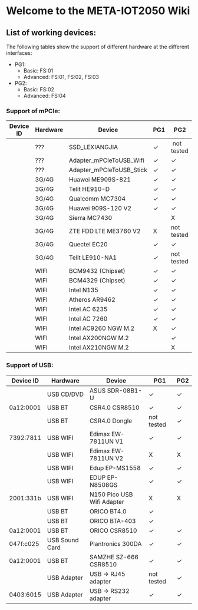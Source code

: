 # **Welcome to the META-IOT2050 Wiki**

## **List of working devices:**

The following tables show the support of different hardware at the different interfaces:

- PG1:
  - Basic: FS:01
  - Advanced: FS:01, FS:02, FS:03
- PG2:
  - Basic: FS:02
  - Advanced: FS:04

### **Support of mPCIe:**

| Device ID | Hardware | Device                     | PG1      | PG2         |
| --------- | -------- | -------------------------- | -------- | ----------- |
|           | ???      | SSD\_LEXIANGJIA            | &#10003; |  not tested |
|           | ???      | Adapter\_mPCIeToUSB\_Wifi  | &#10003; | &#10003;    |
|           | ???      | Adapter\_mPCIeToUSB\_Stick | &#10003; | &#10003;    |
|           | 3G/4G    | Huawei ME909S-821          | &#10003; | &#10003;    |
|           | 3G/4G    | Telit HE910-D              | &#10003; | &#10003;    |
|           | 3G/4G    | Qualcomm MC7304            | &#10003; | &#10003;    |
|           | 3G/4G    | Huawei 909S-120 V2         | &#10003; | &#10003;    |
|           | 3G/4G    | Sierra MC7430              |          | X           |
|           | 3G/4G    | ZTE FDD LTE ME3760 V2      | X        | not tested  |
|           | 3G/4G    | Quectel EC20               | &#10003; | &#10003;    |
|           | 3G/4G    | Telit LE910-NA1            | &#10003; | not tested  |
|           | WIFI     | BCM9432 (Chipset)          | &#10003; | &#10003;    |
|           | WIFI     | BCM4329 (Chipset)          | &#10003; | &#10003;    |
|           | WIFI     | Intel N135                 | &#10003; | &#10003;    |
|           | WIFI     | Atheros AR9462             | &#10003; | &#10003;    |
|           | WIFI     | Intel AC 6235              | &#10003; | &#10003;    |
|           | WIFI     | Intel AC 7260              | &#10003; | &#10003;    |
|           | WIFI     | Intel AC9260 NGW M.2       | X        | &#10003;    |
|           | WIFI     | Intel AX200NGW M.2         |          | &#10003;    |
|           | WIFI     | Intel AX210NGW M.2         |          | X           |

### **Support of USB:**

| Device ID | Hardware       | Device                     | PG1        | PG2      |
| --------- | -------------- | -------------------------- | ---------- | -------- |
|           | USB CD/DVD     | ASUS SDR-08B1-U            | &#10003;   | &#10003; |
| 0a12:0001 | USB BT         | CSR4.0 CSR8510             | &#10003;   | &#10003; |
|           | USB BT         | CSR4.0 Dongle              | not tested | &#10003; |
| 7392:7811 | USB WIFI       | Edimax EW-7811UN V1        | &#10003;   | &#10003; |
|           | USB WIFI       | Edimax EW-7811UN V2        | X          | X        |
|           | USB WIFI       | Edup EP-MS1558             | &#10003;   | &#10003; |
|           | USB WIFI       | EDUP EP-N8508GS            | &#10003;   | &#10003; |
| 2001:331b | USB WIFI       | N150 Pico USB Wifi Adapter | X          | X        |
|           | USB BT         | ORICO BT4.0                | &#10003;   |          |
|           | USB BT         | ORICO BTA-403              | &#10003;   |          |
| 0a12:0001 | USB BT         | ORICO CSR8510              | &#10003;   | &#10003; |
| 047f:c025 | USB Sound Card | Plantronics 300DA          | &#10003;   | &#10003; |
| 0a12:0001 | USB BT         | SAMZHE SZ-666 CSR8510      | &#10003;   | &#10003; |
|           | USB Adapter    | USB -> RJ45 adapter        | not tested | &#10003; |
| 0403:6015 | USB Adapter    | USB -> RS232 adapter       | &#10003;   | &#10003; |
